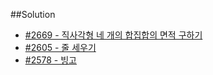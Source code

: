 ##Solution

- [#2669 - 직사각형 네 개의 합집합의 면적 구하기](https://coderand.tistory.com/entry/BOJ-2669-%EC%A7%81%EC%82%AC%EA%B0%81%ED%98%95-%EB%84%A4-%EA%B0%9C%EC%9D%98-%ED%95%A9%EC%A7%91%ED%95%A9%EC%9D%98-%EB%A9%B4%EC%A0%81-%EA%B5%AC%ED%95%98%EA%B8%B0?category=1262897)
- [#2605 - 줄 세우기](https://coderand.tistory.com/entry/BOJ-2605-%EC%A4%84-%EC%84%B8%EC%9A%B0%EA%B8%B0?category=1262897)
- [#2578 - 빙고](https://coderand.tistory.com/entry/BOJ-2578-%EB%B9%99%EA%B3%A0?category=1262897)
